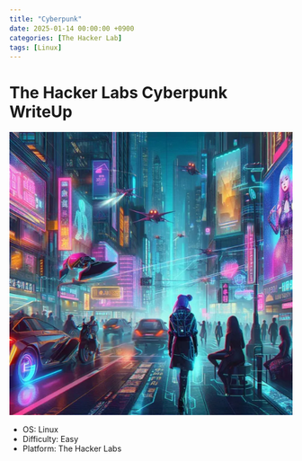 ```yaml
---
title: "Cyberpunk"
date: 2025-01-14 00:00:00 +0900
categories: [The Hacker Lab] 
tags: [Linux]
---
```


# The Hacker Labs Cyberpunk WriteUp

![cyberpunk](assets/img/cyberpunk.png)

- OS: Linux
- Difficulty: Easy
- Platform: The Hacker Labs

